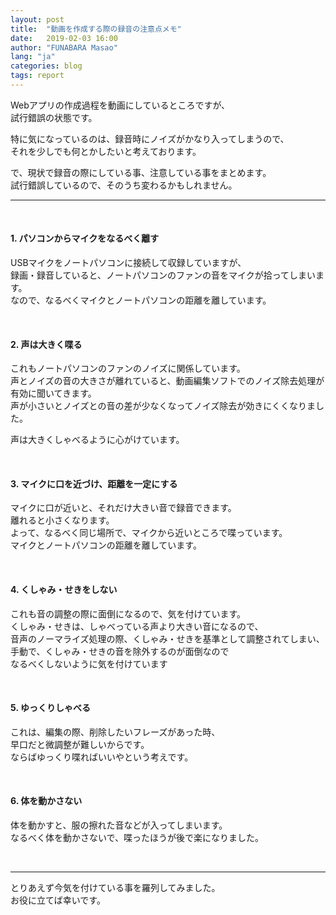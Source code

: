 ```yaml
---
layout: post
title:  "動画を作成する際の録音の注意点メモ"
date:   2019-02-03 16:00
author: "FUNABARA Masao"
lang: "ja"
categories: blog
tags: report
---
```


Webアプリの作成過程を動画にしているところですが、  
試行錯誤の状態です。

特に気になっているのは、録音時にノイズがかなり入ってしまうので、  
それを少しでも何とかしたいと考えております。

で、現状で録音の際にしている事、注意している事をまとめます。  
試行錯誤しているので、そのうち変わるかもしれません。


---

<br>

#### 1. パソコンからマイクをなるべく離す

USBマイクをノートパソコンに接続して収録していますが、  
録画・録音していると、ノートパソコンのファンの音をマイクが拾ってしまいます。  
なので、なるべくマイクとノートパソコンの距離を離しています。

<br>

#### 2. 声は大きく喋る

これもノートパソコンのファンのノイズに関係しています。  
声とノイズの音の大きさが離れていると、動画編集ソフトでのノイズ除去処理が有効に聞いてきます。  
声が小さいとノイズとの音の差が少なくなってノイズ除去が効きにくくなりました。

声は大きくしゃべるように心がけています。

<br>

#### 3. マイクに口を近づけ、距離を一定にする

マイクに口が近いと、それだけ大きい音で録音できます。  
離れると小さくなります。  
よって、なるべく同じ場所で、マイクから近いところで喋っています。  
マイクとノートパソコンの距離を離しています。

<br>

#### 4. くしゃみ・せきをしない

これも音の調整の際に面倒になるので、気を付けています。  
くしゃみ・せきは、しゃべっている声より大きい音になるので、  
音声のノーマライズ処理の際、くしゃみ・せきを基準として調整されてしまい、  
手動で、くしゃみ・せきの音を除外するのが面倒なので  
なるべくしないように気を付けています

<br>

#### 5. ゆっくりしゃべる

これは、編集の際、削除したいフレーズがあった時、  
早口だと微調整が難しいからです。  
ならばゆっくり喋ればいいやという考えです。

<br>

#### 6. 体を動かさない

体を動かすと、服の擦れた音などが入ってしまいます。  
なるべく体を動かさないで、喋ったほうが後で楽になりました。

<br>

---

とりあえず今気を付けている事を羅列してみました。  
お役に立てば幸いです。

